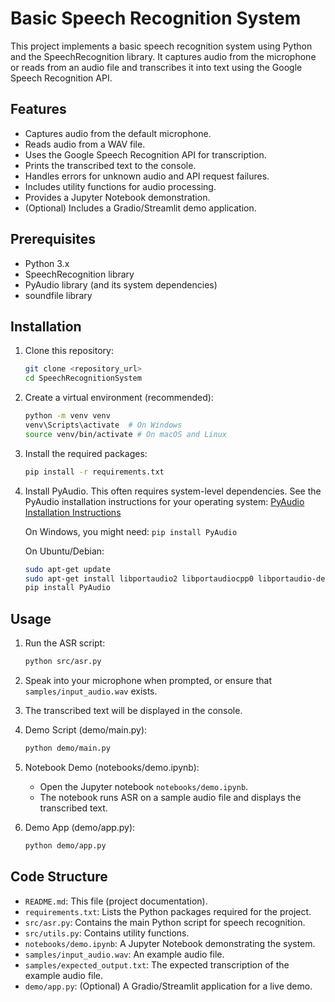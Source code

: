 # Basic Speech Recognition System

This project implements a basic speech recognition system using Python and the SpeechRecognition library. It captures audio from the microphone or reads from an audio file and transcribes it into text using the Google Speech Recognition API.

## Features

* Captures audio from the default microphone.
* Reads audio from a WAV file.
* Uses the Google Speech Recognition API for transcription.
* Prints the transcribed text to the console.
* Handles errors for unknown audio and API request failures.
* Includes utility functions for audio processing.
* Provides a Jupyter Notebook demonstration.
* (Optional) Includes a Gradio/Streamlit demo application.

## Prerequisites

* Python 3.x
* SpeechRecognition library
* PyAudio library (and its system dependencies)
* soundfile library

## Installation

1. Clone this repository:

    ```bash
    git clone <repository_url>
    cd SpeechRecognitionSystem
    ```

2. Create a virtual environment (recommended):

    ```bash
    python -m venv venv
    venv\Scripts\activate  # On Windows
    source venv/bin/activate # On macOS and Linux
    ```

3. Install the required packages:

    ```bash
    pip install -r requirements.txt
    ```

4. Install PyAudio. This often requires system-level dependencies. See the PyAudio installation instructions for your operating system: [PyAudio Installation Instructions](https://pypi.org/project/PyAudio/)

    On Windows, you might need: `pip install PyAudio`

    On Ubuntu/Debian:

    ```bash
    sudo apt-get update
    sudo apt-get install libportaudio2 libportaudiocpp0 libportaudio-dev
    pip install PyAudio
    ```

## Usage

1. Run the ASR script:

    ```bash
    python src/asr.py
    ```

2. Speak into your microphone when prompted, or ensure that `samples/input_audio.wav` exists.
3. The transcribed text will be displayed in the console.

4. Demo Script (demo/main.py):

    ```bash
    python demo/main.py
    ```

5. Notebook Demo (notebooks/demo.ipynb):

    - Open the Jupyter notebook `notebooks/demo.ipynb`.
    - The notebook runs ASR on a sample audio file and displays the transcribed text.

6. Demo App (demo/app.py):

    ```bash
    python demo/app.py
    ```

## Code Structure

* `README.md`: This file (project documentation).
* `requirements.txt`: Lists the Python packages required for the project.
* `src/asr.py`: Contains the main Python script for speech recognition.
* `src/utils.py`: Contains utility functions.
* `notebooks/demo.ipynb`: A Jupyter Notebook demonstrating the system.
* `samples/input_audio.wav`: An example audio file.
* `samples/expected_output.txt`: The expected transcription of the example audio file.
* `demo/app.py`: (Optional) A Gradio/Streamlit application for a live demo.

